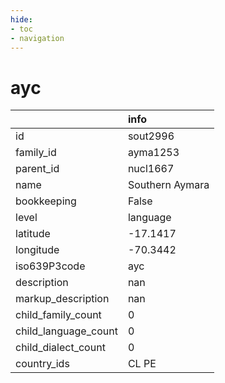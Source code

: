 ```yaml
---
hide:
- toc
- navigation
---
```

# ayc
|                      | info            |
|:---------------------|:----------------|
| id                   | sout2996        |
| family_id            | ayma1253        |
| parent_id            | nucl1667        |
| name                 | Southern Aymara |
| bookkeeping          | False           |
| level                | language        |
| latitude             | -17.1417        |
| longitude            | -70.3442        |
| iso639P3code         | ayc             |
| description          | nan             |
| markup_description   | nan             |
| child_family_count   | 0               |
| child_language_count | 0               |
| child_dialect_count  | 0               |
| country_ids          | CL PE           |